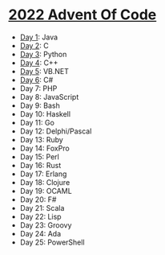 # [2022 Advent Of Code](https://adventofcode.com/2022)

* [Day 1](./day01): Java
* [Day 2](./day02): C
* [Day 3](./day03): Python
* [Day 4](./day04): C++
* [Day 5](./day05): VB.NET
* [Day 6](./day06): C#
* Day 7: PHP
* Day 8: JavaScript
* Day 9: Bash
* Day 10: Haskell
* Day 11: Go
* Day 12: Delphi/Pascal
* Day 13: Ruby
* Day 14: FoxPro
* Day 15: Perl
* Day 16: Rust
* Day 17: Erlang
* Day 18: Clojure
* Day 19: OCAML
* Day 20: F#
* Day 21: Scala
* Day 22: Lisp
* Day 23: Groovy
* Day 24: Ada
* Day 25: PowerShell
